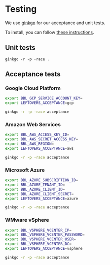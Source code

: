 # Testing

We use [ginkgo](https://onsi.github.io/ginkgo/) for our acceptance and unit tests.

To install, you can follow [these instructions](https://github.com/onsi/ginkgo#set-me-up).

## Unit tests

```
ginkgo -r -p -race .
```

## Acceptance tests

### Google Cloud Platform

```bash
export BBL_GCP_SERVICE_ACCOUNT_KEY=
export LEFTOVERS_ACCEPTANCE=gcp

ginkgo -r -p -race acceptance
```


### Amazon Web Services

```bash
export BBL_AWS_ACCESS_KEY_ID=
export BBL_AWS_SECRET_ACCESS_KEY=
export BBL_AWS_REGION=
export LEFTOVERS_ACCEPTANCE=aws

ginkgo -r -p -race acceptance
```


### Microsoft Azure

```bash
export BBL_AZURE_SUBSCRIPTION_ID=
export BBL_AZURE_TENANT_ID=
export BBL_AZURE_CLIENT_ID=
export BBL_AZURE_CLIENT_SECRET=
export LEFTOVERS_ACCEPTANCE=azure

ginkgo -r -p -race acceptance
```

### WMware vSphere

```bash
export BBL_VSPHERE_VCENTER_IP=
export BBL_VSPHERE_VCENTER_PASSWORD=
export BBL_VSPHERE_VCENTER_USER=
export BBL_VSPHERE_VCENTER_DC=
export LEFTOVERS_ACCEPTANCE=vsphere

ginkgo -r -p -race acceptance
```
